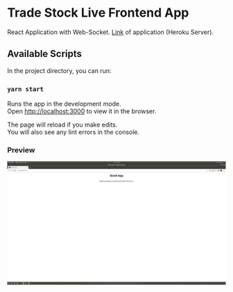 # Trade Stock Live Frontend App

React Application with Web-Socket. [Link](http://trade-stock-app.herokuapp.com/) of application (Heroku Server).

## Available Scripts

In the project directory, you can run:

### `yarn start`

Runs the app in the development mode.\
Open [http://localhost:3000](http://localhost:3000) to view it in the browser.

The page will reload if you make edits.\
You will also see any lint errors in the console.

### Preview 

![](preview.gif)
